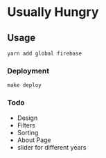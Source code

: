 # Usually Hungry

## Usage

```
yarn add global firebase
```

### Deployment

`make deploy`

### Todo

* Design
* Filters
* Sorting
* About Page
* slider for different years